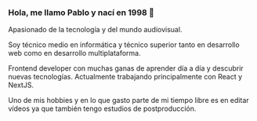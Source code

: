 ### Hola, me llamo Pablo y nací en 1998 👋

Apasionado de la tecnología y del mundo audiovisual.

Soy técnico medio en informática y técnico superior tanto en desarrollo web como en desarrollo multiplataforma.

Frontend developer con muchas ganas de aprender día a día y descubrir nuevas tecnologías. Actualmente trabajando principalmente con React y NextJS.

Uno de mis hobbies y en lo que gasto parte de mi tiempo libre es en editar vídeos ya que también tengo estudios de postproducción. 
